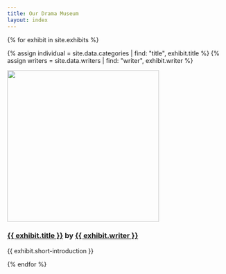 ```yaml
---
title: Our Drama Museum
layout: index
---
```


{% for exhibit in site.exhibits %}

{% assign individual = site.data.categories | find: "title", exhibit.title %}
{% assign writers = site.data.writers | find: "writer", exhibit.writer %}

<a href="{{ exhibit.url | relative_url }}" target="_blank" title="跳转到individual page"><img src="{{ exhibit.image-url }}" width = 350></a>
<h3><a href="{{ exhibit.url | relative_url }}">{{ exhibit.title }}</a> by <a href="{{ writers.writer-url }}">{{ exhibit.writer }}</a></h3>
<p>{{ exhibit.short-introduction }}</p>

{% endfor %}